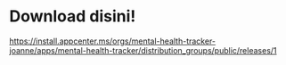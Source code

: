 # Download disini!
https://install.appcenter.ms/orgs/mental-health-tracker-joanne/apps/mental-health-tracker/distribution_groups/public/releases/1